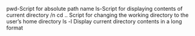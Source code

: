 pwd-Script for absolute path name
ls-Script for displaying contents of current directory /n
cd .. Script for changing the working directory to the user’s home directory
ls -l Display current directory contents in a long format

